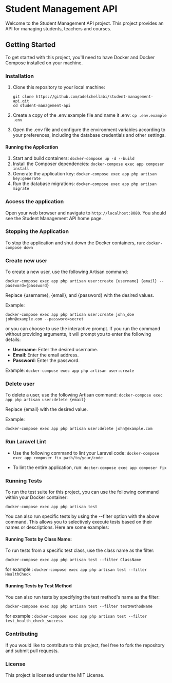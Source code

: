 # Student Management API

Welcome to the Student Management API project. This project provides an API for managing students, teachers and courses.

## Getting Started

To get started with this project, you'll need to have Docker and Docker Compose installed on your machine.

### Installation

1. Clone this repository to your local machine:

    ```
    git clone https://github.com/adelchellabi/student-management-api.git
    cd student-management-api
    ```

2. Create a copy of the .env.example file and name it .env:
   `cp .env.example .env`

3. Open the .env file and configure the environment variables according to your preferences, including the database credentials and other settings.

#### Running the Application

1. Start and build containers: `docker-compose up -d --build`
2. Install the Composer dependencies: `docker-compose exec app composer install`
3. Generate the application key: `docker-compose exec app php artisan key:generate`
4. Run the database migrations: `docker-compose exec app php artisan migrate`

### Access the application

Open your web browser and navigate to `http://localhost:8080`. You should see the Student Management API home page.

### Stopping the Application

To stop the application and shut down the Docker containers, run: `docker-compose down`

### Create new user

To create a new user, use the following Artisan command:

`docker-compose exec app php artisan user:create {username} {email} --password={password}`

Replace {username}, {email}, and {password} with the desired values.

Example:

`docker-compose exec app php artisan user:create john_doe john@example.com --password=secret`

or you can choose to use the interactive prompt. If you run the command without providing arguments, it will prompt you to enter the following details:

-   **Username**: Enter the desired username.
-   **Email**: Enter the email address.
-   **Password**: Enter the password.

Example:
`docker-compose exec app php artisan user:create`

### Delete user

To delete a user, use the following Artisan command:
`docker-compose exec app php artisan user:delete {email}`

Replace {email} with the desired value.

Example:

`docker-compose exec app php artisan user:delete john@example.com`

### Run Laravel Lint

-   Use the following command to lint your Laravel code: `docker-compose exec app composer fix path/to/your/code`

-   To lint the entire application, run: `docker-compose exec app composer fix`

### Running Tests

To run the test suite for this project, you can use the following command within your Docker container:

`docker-compose exec app php artisan test`

You can also run specific tests by using the --filter option with the above command. This allows you to selectively execute tests based on their names or descriptions. Here are some examples:

#### Running Tests by Class Name:

To run tests from a specific test class, use the class name as the filter:

`docker-compose exec app php artisan test --filter ClassName`

for example :
`docker-compose exec app php artisan test --filter HealthCheck`

#### Running Tests by Test Method

You can also run tests by specifying the test method's name as the filter:

`docker-compose exec app php artisan test --filter testMethodName`

for example :
`docker-compose exec app php artisan test --filter test_health_check_success`

### Contributing

If you would like to contribute to this project, feel free to fork the repository and submit pull requests.

### License

This project is licensed under the MIT License.

